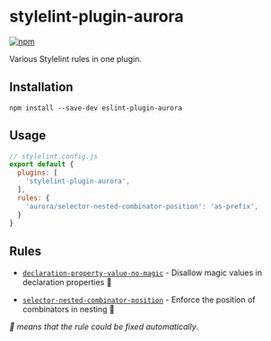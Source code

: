 # stylelint-plugin-aurora

[![npm](https://img.shields.io/npm/v/stylelint-plugin-aurora.svg)](https://www.npmjs.com/package/stylelint-plugin-aurora)

Various Stylelint rules in one plugin.

## Installation

```shell
npm install --save-dev eslint-plugin-aurora
```

## Usage

```js
// stylelint.config.js
export default {
  plugins: [
    'stylelint-plugin-aurora',
  ],
  rules: {
    'aurora/selector-nested-combinator-position': 'as-prefix',
  }
}
```

## Rules

- [`declaration-property-value-no-magic`](./docs/rules/declaration-property-value-no-magic.md) - Disallow magic values in declaration properties 🔧

- [`selector-nested-combinator-position`](./docs/rules/selector-nested-combinator-position.md) - Enforce the position of combinators in nesting 🔧

*🔧 means that the rule could be fixed automatically*.
